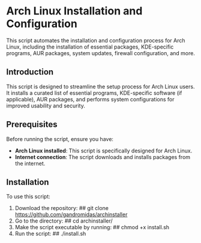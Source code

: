 # Arch Linux Installation and Configuration

This script automates the installation and configuration process for Arch Linux, including the installation of essential packages, KDE-specific programs, AUR packages, system updates, firewall configuration, and more.

## Introduction

This script is designed to streamline the setup process for Arch Linux users. It installs a curated list of essential programs, KDE-specific software (if applicable), AUR packages, and performs system configurations for improved usability and security.

## Prerequisites

Before running the script, ensure you have:

- **Arch Linux installed**: This script is specifically designed for Arch Linux.
- **Internet connection**: The script downloads and installs packages from the internet.

## Installation

To use this script:

1. Download the repository: ## git clone https://github.com/gandromidas/archinstaller
2. Go to the directory: ## cd archinstaller/
3. Make the script executable by running: ## chmod +x install.sh
4. Run the script: ## ./install.sh
